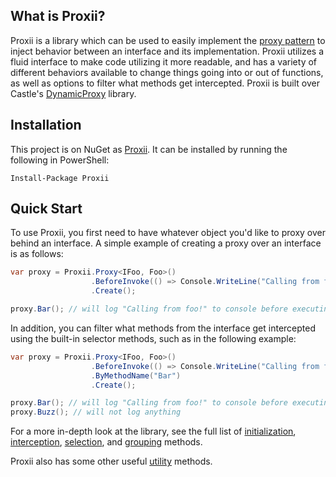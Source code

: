 ## What is Proxii?
Proxii is a library which can be used to easily implement the [proxy pattern](https://en.wikipedia.org/wiki/Proxy_pattern) to inject behavior between an interface and its implementation. Proxii utilizes a fluid interface to make code utilizing it more readable, and has a variety of different behaviors available to change things going into or out of functions, as well as options to filter what methods get intercepted. Proxii is built over Castle's [DynamicProxy](http://www.castleproject.org/projects/dynamicproxy/) library.

## Installation
This project is on NuGet as [Proxii](https://www.nuget.org/packages/Proxii). It can be installed by running the following in PowerShell:
```
Install-Package Proxii
```

## Quick Start
To use Proxii, you first need to have whatever object you'd like to proxy over behind an interface. A simple example of creating a proxy over an interface is as follows:

```csharp
var proxy = Proxii.Proxy<IFoo, Foo>()
                  .BeforeInvoke(() => Console.WriteLine("Calling from foo!"))
                  .Create();

proxy.Bar(); // will log "Calling from foo!" to console before executing Bar
```

In addition, you can filter what methods from the interface get intercepted using the built-in selector methods, such as in the following example:

```csharp
var proxy = Proxii.Proxy<IFoo, Foo>()
                  .BeforeInvoke(() => Console.WriteLine("Calling from foo!"))
                  .ByMethodName("Bar")
                  .Create();

proxy.Bar(); // will log "Calling from foo!" to console before executing bar
proxy.Buzz(); // will not log anything
```

For a more in-depth look at the library, see the full list of [initialization](https://github.com/zckeyser/proxii/blob/master/docs/initialization.md), [interception](https://github.com/zckeyser/proxii/blob/master/docs/interception.md),  [selection](https://github.com/zckeyser/proxii/blob/master/docs/selection.md), and
[grouping](https://github.com/zckeyser/proxii/blob/master/docs/grouping.md) methods.

Proxii also has some other useful [utility](https://github.com/zckeyser/proxii/blob/master/docs/utility.md) methods.
